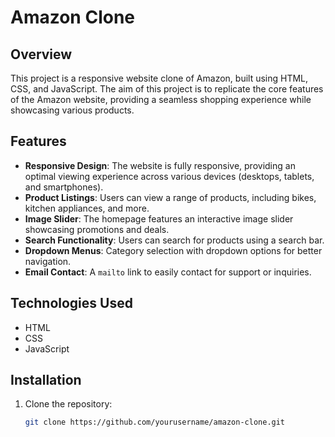 # Amazon Clone

## Overview

This project is a responsive website clone of Amazon, built using HTML, CSS, and JavaScript. The aim of this project is to replicate the core features of the Amazon website, providing a seamless shopping experience while showcasing various products.

## Features

- **Responsive Design**: The website is fully responsive, providing an optimal viewing experience across various devices (desktops, tablets, and smartphones).
- **Product Listings**: Users can view a range of products, including bikes, kitchen appliances, and more.
- **Image Slider**: The homepage features an interactive image slider showcasing promotions and deals.
- **Search Functionality**: Users can search for products using a search bar.
- **Dropdown Menus**: Category selection with dropdown options for better navigation.
- **Email Contact**: A `mailto` link to easily contact for support or inquiries.

## Technologies Used

- HTML
- CSS
- JavaScript

## Installation

1. Clone the repository:
   ```bash
   git clone https://github.com/yourusername/amazon-clone.git
